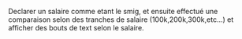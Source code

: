 Declarer un salaire comme etant le smig, et ensuite effectué une comparaison selon des tranches de salaire (100k,200k,300k,etc...) et afficher des bouts de text selon le salaire.
